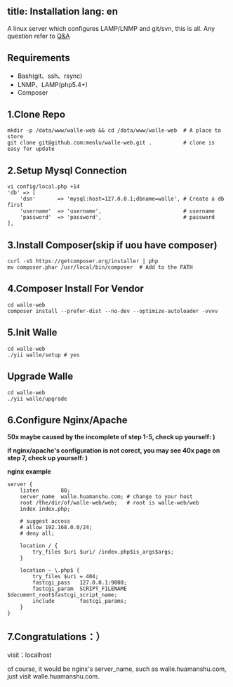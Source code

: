 title: Installation
lang: en
---

A linux server which configures LAMP/LNMP and git/svn, this is all. Any question refer to [Q&A](https://github.com/meolu/walle-web/blob/master/docs/faq.md)

Requirements
------------

* Bash(git、ssh、rsync)
* LNMP、LAMP(php5.4+)
* Composer


1.Clone Repo
------------
```
mkdir -p /data/www/walle-web && cd /data/www/walle-web  # A place to store
git clone git@github.com:meolu/walle-web.git .          # clone is easy for update
```



2.Setup Mysql Connection
------------------------
```
vi config/local.php +14
'db' => [
    'dsn'       => 'mysql:host=127.0.0.1;dbname=walle', # Create a db first
    'username'  => 'username',                          # username
    'password'  => 'password',                          # password
],
```

3.Install Composer(skip if uou have composer)
---------------------------
```
curl -sS https://getcomposer.org/installer | php
mv composer.phar /usr/local/bin/composer  # Add to the PATH
```

4.Composer Install For Vendor
-----------------------------
```
cd walle-web
composer install --prefer-dist --no-dev --optimize-autoloader -vvvv
```

5.Init Walle
------------
```
cd walle-web
./yii walle/setup # yes
```

Upgrade Walle
-------------
```
cd walle-web
./yii walle/upgrade
```


6.Configure Nginx/Apache
-----------------
**50x maybe caused by the incomplete of step 1-5, check up yourself: )**

**if nginx/apache's configuration is not corect, you may see 40x page on step 7, check up yourself: )**

**nginx example**
```
server {
    listen       80;
    server_name  walle.huamanshu.com; # change to your host
    root /the/dir/of/walle-web/web;   # root is walle-web/web
    index index.php;

    # suggest access
    # allow 192.168.0.0/24;
    # deny all;

    location / {
        try_files $uri $uri/ /index.php$is_args$args;
    }

    location ~ \.php$ {
        try_files $uri = 404;
        fastcgi_pass   127.0.0.1:9000;
        fastcgi_param  SCRIPT_FILENAME  $document_root$fastcgi_script_name;
        include        fastcgi_params;
    }
}
```


7.Congratulations：）
--------
visit：localhost

of course, it would be nginx's server_name, such as walle.huamanshu.com, just visit walle.huamanshu.com.


